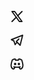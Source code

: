 <svg  xmlns="http://www.w3.org/2000/svg"  width="24"  height="24"  viewBox="0 0 24 24"  fill="none"  stroke="currentColor"  stroke-width="2"  stroke-linecap="round"  stroke-linejoin="round"  class="icon icon-tabler icons-tabler-outline icon-tabler-brand-x"><path stroke="none" d="M0 0h24v24H0z" fill="none"/><path d="M4 4l11.733 16h4.267l-11.733 -16z" /><path d="M4 20l6.768 -6.768m2.46 -2.46l6.772 -6.772" /></svg>



<svg  xmlns="http://www.w3.org/2000/svg"  width="24"  height="24"  viewBox="0 0 24 24"  fill="none"  stroke="currentColor"  stroke-width="2"  stroke-linecap="round"  stroke-linejoin="round"  class="icon icon-tabler icons-tabler-outline icon-tabler-brand-telegram"><path stroke="none" d="M0 0h24v24H0z" fill="none"/><path d="M15 10l-4 4l6 6l4 -16l-18 7l4 2l2 6l3 -4" /></svg>



<svg  xmlns="http://www.w3.org/2000/svg"  width="24"  height="24"  viewBox="0 0 24 24"  fill="none"  stroke="currentColor"  stroke-width="2"  stroke-linecap="round"  stroke-linejoin="round"  class="icon icon-tabler icons-tabler-outline icon-tabler-brand-discord"><path stroke="none" d="M0 0h24v24H0z" fill="none"/><path d="M8 12a1 1 0 1 0 2 0a1 1 0 0 0 -2 0" /><path d="M14 12a1 1 0 1 0 2 0a1 1 0 0 0 -2 0" /><path d="M15.5 17c0 1 1.5 3 2 3c1.5 0 2.833 -1.667 3.5 -3c.667 -1.667 .5 -5.833 -1.5 -11.5c-1.457 -1.015 -3 -1.34 -4.5 -1.5l-.972 1.923a11.913 11.913 0 0 0 -4.053 0l-.975 -1.923c-1.5 .16 -3.043 .485 -4.5 1.5c-2 5.667 -2.167 9.833 -1.5 11.5c.667 1.333 2 3 3.5 3c.5 0 2 -2 2 -3" /><path d="M7 16.5c3.5 1 6.5 1 10 0" /></svg>